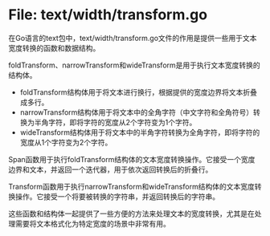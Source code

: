 # File: text/width/transform.go

在Go语言的text包中，text/width/transform.go文件的作用是提供一些用于文本宽度转换的函数和数据结构。

foldTransform、narrowTransform和wideTransform是用于执行文本宽度转换的结构体。

- foldTransform结构体用于将文本进行换行，根据提供的宽度边界将文本折叠成多行。
- narrowTransform结构体用于将文本中的全角字符（中文字符和全角符号）转换为半角字符，即将字符的宽度从2个字符变为1个字符。
- wideTransform结构体用于将文本中的半角字符转换为全角字符，即将字符的宽度从1个字符变为2个字符。

Span函数用于执行foldTransform结构体的文本宽度转换操作。它接受一个宽度边界和文本，并返回一个迭代器，用于依次返回转换后的折叠行。

Transform函数用于执行narrowTransform和wideTransform结构体的文本宽度转换操作。它接受一个将要被转换的字符串，并返回转换后的字符串。

这些函数和结构体一起提供了一些方便的方法来处理文本的宽度转换，尤其是在处理需要将文本格式化为特定宽度的场景中非常有用。

